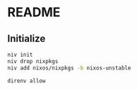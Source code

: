 # README

## Initialize

``` sh
niv init
niv drop nixpkgs
niv add nixos/nixpkgs -b nixos-unstable

direnv allow
```